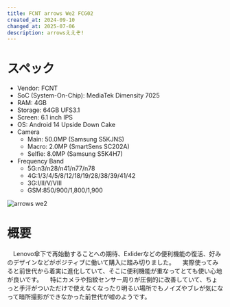 ```yaml
---
title: FCNT arrows We2 FCG02
created_at: 2024-09-10
changed_at: 2025-07-06
description: arrowsええぞ!
---
```


# スペック
- Vendor: FCNT
- SoC (System-On-Chip): MediaTek Dimensity 7025
- RAM: 4GB
- Storage: 64GB UFS3.1
- Screen: 6.1 inch IPS
- OS: Android 14 Upside Down Cake
- Camera
  - Main: 50.0MP (Samsung S5KJNS)
  - Macro: 2.0MP (SmartSens SC202A)
  - Selfie: 8.0MP (Samsung S5K4H7)
- Frequency Band
  - 5G:n3/n28/n41/n77/n78
  - 4G:1/3/4/5/8/12/18/19/28/38/39/41/42
  - 3G:I/II/V/VIII
  - GSM:850/900/1,800/1,900

![arrows we2](https://media.misskeyusercontent.jp/io/236f9215-5edc-4f7e-ad99-23b85bbc54e7.jpg)

# 概要
　Lenovo傘下で再始動することへの期待、Exliderなどの便利機能の復活、好みのデザインなどがポジティブに働いて購入に踏み切りました。
　実際使ってみると前世代から着実に進化していて、そこに便利機能が重なってとても使い心地が良いです。
　特にカメラや指紋センサー周りが圧倒的に改善していて、ちょっと手汗がついただけで使えなくなったり明るい場所でもノイズやブレが気になって暗所撮影ができなかった前世代が嘘のようです。